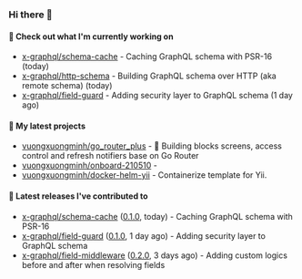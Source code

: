 ### Hi there 👋

#### 👷 Check out what I'm currently working on

- [x-graphql/schema-cache](https://github.com/x-graphql/schema-cache) - Caching GraphQL schema with PSR-16 (today)
- [x-graphql/http-schema](https://github.com/x-graphql/http-schema) - Building GraphQL schema over HTTP (aka remote schema) (today)
- [x-graphql/field-guard](https://github.com/x-graphql/field-guard) - Adding security layer to GraphQL schema (1 day ago)

#### 🌱 My latest projects

- [vuongxuongminh/go_router_plus](https://github.com/vuongxuongminh/go_router_plus) - :office: Building blocks screens, access control and refresh notifiers base on Go Router
- [vuongxuongminh/onboard-210510](https://github.com/vuongxuongminh/onboard-210510) - 
- [vuongxuongminh/docker-helm-yii](https://github.com/vuongxuongminh/docker-helm-yii) - Containerize template for Yii.

#### 🔭 Latest releases I've contributed to

- [x-graphql/schema-cache](https://github.com/x-graphql/schema-cache) ([0.1.0](https://github.com/x-graphql/schema-cache/releases/tag/0.1.0), today) - Caching GraphQL schema with PSR-16
- [x-graphql/field-guard](https://github.com/x-graphql/field-guard) ([0.1.0](https://github.com/x-graphql/field-guard/releases/tag/0.1.0), 1 day ago) - Adding security layer to GraphQL schema
- [x-graphql/field-middleware](https://github.com/x-graphql/field-middleware) ([0.2.0](https://github.com/x-graphql/field-middleware/releases/tag/0.2.0), 3 days ago) - Adding custom logics before and after when resolving fields
